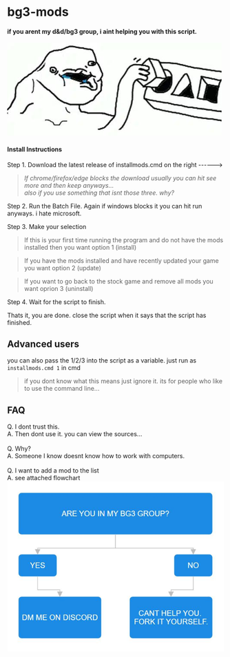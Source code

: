 # bg3-mods

#### if you arent my d&d/bg3 group, i aint helping you with this script.

![Logo](docs/meme.jpeg)


#### Install Instructions

Step 1. Download the latest release of installmods.cmd on the right ------>
> <i>If chrome/firefox/edge blocks the download usually you can hit see more and then keep anyways...<br>
> also if you use something that isnt those three. why?</i>

Step 2. Run the Batch File. Again if windows blocks it you can hit run anyways. i hate microsoft.

Step 3. Make your selection

> If this is your first time running the program and do not have the mods installed then you want option 1 (install)

> If you have the mods installed and have recently updated your game you want option 2 (update)

> If you want to go back to the stock game and remove all mods you want oprion 3 (uninstall)

Step 4. Wait for the script to finish.

Thats it, you are done. close the script when it says that the script has finished.


## Advanced users

you can also pass the 1/2/3 into the script as a variable. just run as `installmods.cmd 1` in cmd
> if you dont know what this means just ignore it. its for people who like to use the command line...

## FAQ

Q. I dont trust this.<br>
A. Then dont use it. you can view the sources...<br>
<br>
Q. Why?<br>
A. Someone I know doesnt know how to work with computers.<br>
<br>
Q. I want to add a mod to the list<br>
A. see attached flowchart<br>
![Flowchart](docs/flow.jpeg)<br>
<br>
<!--
Q. <br>
A. <br>
<br>
Q. <br>
A. <br>
<br>
Q. <br>
A. <br>
<br>
Q. <br>
A. <br>
<br>
-->
